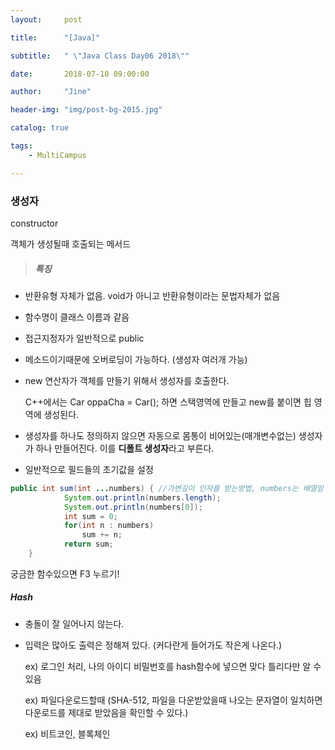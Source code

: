```yaml
---
layout:     post

title:      "[Java]"

subtitle:   " \"Java Class Day06 2018\""

date:       2018-07-10 09:00:00

author:     "Jine"

header-img: "img/post-bg-2015.jpg"

catalog: true

tags:
    - MultiCampus

---
```


### 생성자

constructor

객체가 생성될때 호출되는 메서드

> ##### 특징

- 반환유형 자체가 없음. void가 아니고 반환유형이라는 문법자체가 없음
- 함수명이 클래스 이름과 같음
- 접근지정자가 일반적으로 public
- 메소드이기때문에 오버로딩이 가능하다. (생성자 여러개 가능)



- new 연산자가 객체를 만들기 위해서 생성자를 호출한다.

  C++에서는 Car oppaCha = Car(); 하면 스택영역에 만들고 new를 붙이면 힙 영역에 생성된다.

- 생성자를 하나도 정의하지 않으면 자동으로 몸통이 비어있는(매개변수없는) 생성자가 하나 만들어진다.  이를 **디폴트 생성자**라고 부른다.
- 일반적으로 필드들의 초기값을 설정





```java
public int sum(int ...numbers) { //가변길이 인자를 받는방법, numbers는 배열임
			System.out.println(numbers.length);
			System.out.println(numbers[0]);
			int sum = 0;
			for(int n : numbers)
				sum += n;
			return sum;
	}
```



궁금한 함수있으면 F3 누르기!

##### Hash

- 충돌이 잘 일어나지 않는다.

- 입력은 많아도 출력은 정해져 있다. (커다란게 들어가도 작은게 나온다.)

  ex) 로그인 처리, 나의 아이디 비밀번호를 hash함수에 넣으면 맞다 틀리다만 알 수 있음

  ex) 파일다운로드할때 (SHA-512, 파일을 다운받았을때 나오는 문자열이 일치하면 다운로드를 제대로 받았음을 확인할 수 있다.)

  ex) 비트코인, 블록체인